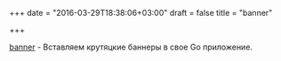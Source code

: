 +++
date = "2016-03-29T18:38:06+03:00"
draft = false
title = "banner"

+++

<p><a href="https://github.com/dimiro1/banner">banner</a>&nbsp;- Вставляем крутяцкие баннеры в свое Go приложение.</p>


